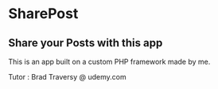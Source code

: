 # SharePost
Share your Posts with this app
---
This is an app built on a custom PHP framework made by me.

Tutor : Brad Traversy @ udemy.com
